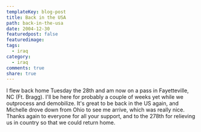```yaml
---
templateKey: blog-post
title: Back in the USA
path: back-in-the-usa
date: 2004-12-30
featuredpost: false
featuredimage:
tags:
  - iraq
category:
  - iraq
comments: true
share: true
---
```


I flew back home Tuesday the 28th and am now on a pass in Fayetteville, NC (Ft. Bragg). I'll be here for probably a couple of weeks yet while we outprocess and demobilize. It's great to be back in the US again, and Michelle drove down from Ohio to see me arrive, which was really nice. Thanks again to everyone for all your support, and to the 278th for relieving us in country so that we could return home.
